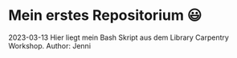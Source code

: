 # Mein erstes Repositorium :smiley:
2023-03-13
Hier liegt mein Bash Skript aus dem Library Carpentry Workshop.
Author: Jenni
